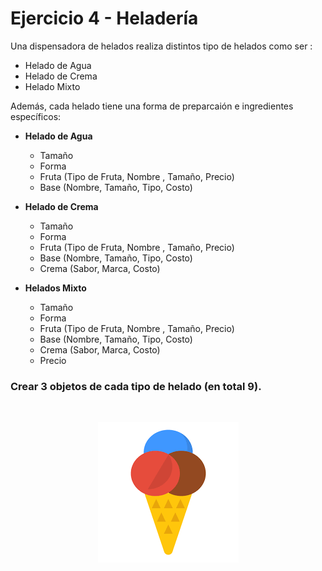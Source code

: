 # Ejercicio 4 - Heladería

Una dispensadora de helados realiza distintos
tipo de helados como ser :
- Helado de Agua
- Helado de Crema
- Helado Mixto

Además, cada helado tiene una forma de
preparcaión e ingredientes específicos:

- **Helado de Agua**
  - Tamaño
  - Forma
  - Fruta (Tipo de Fruta, Nombre , Tamaño, Precio)
  - Base (Nombre, Tamaño, Tipo, Costo)

- **Helado de Crema**
  - Tamaño
  - Forma
  - Fruta (Tipo de Fruta, Nombre , Tamaño, Precio)
  - Base (Nombre, Tamaño, Tipo, Costo)
  - Crema (Sabor, Marca, Costo)

- **Helados Mixto**
  - Tamaño
  - Forma
  - Fruta (Tipo de Fruta, Nombre , Tamaño, Precio)
  - Base (Nombre, Tamaño, Tipo, Costo)
  - Crema (Sabor, Marca, Costo)
  - Precio

### Crear 3 objetos de cada tipo de helado (en total 9).

 </br>
 <p align="center">
    <img src="https://github.com/AleS900/prueba/blob/master/assets/descarga.png" />
 </p>

